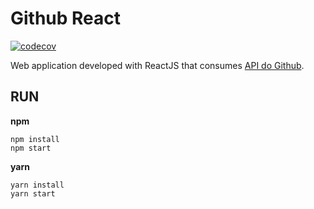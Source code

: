 # Github React

[![codecov](https://codecov.io/gh/algab/github-react/branch/master/graph/badge.svg?token=EE7KS0T91K)](https://codecov.io/gh/algab/github-react)

Web application developed with ReactJS that consumes [API do Github](https://docs.github.com/en).

## RUN

**npm**

```
npm install
npm start
```

**yarn**

```
yarn install
yarn start
```
